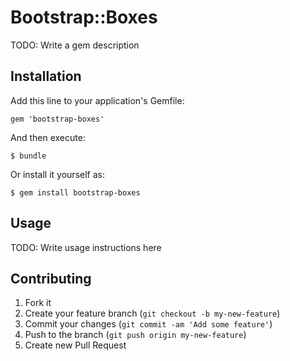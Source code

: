 # Bootstrap::Boxes

TODO: Write a gem description

## Installation

Add this line to your application's Gemfile:

    gem 'bootstrap-boxes'

And then execute:

    $ bundle

Or install it yourself as:

    $ gem install bootstrap-boxes

## Usage

TODO: Write usage instructions here

## Contributing

1. Fork it
2. Create your feature branch (`git checkout -b my-new-feature`)
3. Commit your changes (`git commit -am 'Add some feature'`)
4. Push to the branch (`git push origin my-new-feature`)
5. Create new Pull Request

